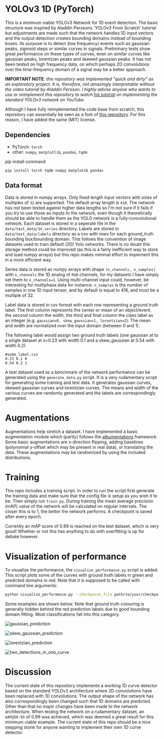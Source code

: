 # YOLOv3 1D (PyTorch)
This is a minimum viable YOLOv3 Network for 1D event detection. The basic structure was inspired by Aladdin Perssons `YOLOv3 From Scratch' tutorial but adjustments are made such that the network handles 1D input vectors and the output detection creates bounding domains instead of bounding boxes. Its purpose is to detect (low frequency) events such as gaussian peaks, sigmoid steps or similar curves in signals. Preliminary tests show great performance on these types of curves, even on similar curves like gaussian peaks, lorentzian peaks and skewed gaussian peaks. It has not been tested on high frequency data, on which perhaps 2D convolutions over the time-frequency domain of a signal may be a better approach.

**IMPORTANT NOTE**: *this repository was implemented "quick and dirty" as an exploratory project. It is, therefore, not amazingly interpretable without the video tutorial by Aladdin Persson. I highly advise anyone who wants to use or reimplement this repository to watch [his tutorial](https://www.youtube.com/watch?v=Grir6TZbc1M) on implementing the standard YOLOv3 network on YouTube.*

Although I have fully reimplemented the code base from scratch, this repository can essentially be seen as a fork of [this repository](https://github.com/aladdinpersson/Machine-Learning-Collection/tree/master/ML/Pytorch/object_detection/YOLOv3). For this reason, I have added the same (MIT) license.
## Dependencies
+ PyTorch: `torch`
+ other: `numpy`, `matplotlib`, `pandas`, `tqdm`

pip install command

```
pip install torch tqdm numpy matplotib pandas
```

## Data format
Data is stored in numpy arrays. Only fixed length input vectors with sizes of multiples of `32` are supported. The default array length is `416`. The network has not been tested against higher data lengths so I'm not sure if it fails if you try to use those as inputs to the network, even though it theoretically should be able to handle them as the YOLO network is a fully-convolutional network. Each dataset is stored in a seperate file in the `data/test_data/1d_series` directory. Labels are stored in `data/test_data/labels` directory as a csv with rows for each ground_truth bounding box/bounding domain. This follows the convention of image datasets used to train default (2D) Yolo networks. There is no doubt this storage method could be improved (as this is a fairly inefficient way to store and load numpy arrays) but this repo makes minimal effort to implement this in a more efficient way.

Series data is stored as numpy arrays with shape `(n_channels, n_samples)` with `n_channels` the 1D analog of `RGB` channels, for my datasets I have simply set them to `n_channels=1`. Using multi-channel input could, however, be interesting for multiphase data for instance. `n_samples` is the number of samples in one 1D input tensor, and by default is equal to 416, and must be a multiple of 32.

Label data is stored in csv format with each row representing a ground truth label.
The first column represents the center or mean of an object/event, the second column the width, the third and final column the class label as an integer (e.g. `gaussian=0, skew_gaussian=1, lorentzian=2`). The mean and width are normalized over the input domain (between 0 and 1).

The following label would assign two ground truth labels (one gaussian at to a single dataset at x=0.23 with width 0.1 and a skew_gaussian at 0.54 with width 0.2).
```csv
#some_label.csv
0.23 0.1 0
0.54 0.2 1
```

A test dataset used as a benchmark of the network performance can be generated using the `generate_data.py` script. It is a very rudamentary script for generating some training and test data. It generates gaussian curves, skewed gaussian curves and lorentzian curves. The means and width of the various curves are randomly generated and the labels are correspondingly generated.

# Augmentations
Augmentations help stretch a dataset. I have implemented a basic augmentation module which (partly) follows the [albumentations](https://github.com/albumentations-team/albumentations) framework. Some basic augmentations are x-direction flipping, adding baselines (polynomial y-offset which may be present in real data), or translating the data. These augmentations may be randomized by using the included distributions. 

# Training
This repo includes a training script. In order to run the script first generate the training data and make sure that the config file is setup as you wish it to be. Then simply run `train.py`. During training the mean average precision (mAP) value of the network will be calculated on regular intervals. The closer this is to 1, the better the network performs. A checkpoint is saved after every epoch.

Currently an mAP score of 0.99 is reached on the test dataset, which is very good! Whether or not this has anything to do with overfitting is up for debate however.

# Visualization of performance
To visualize the performance, the `visualize_performance.py` script is added. This script plots some of the curves with ground truth labels in green and predicted domains in red. Note that it is supposed to be called with command line arguments:

```sh
python visualize_performance.py --checkpoint_file path/to/your/checkpoint.pth.tar --aps=3 --config="default"
```

Some examples are shown below. Note that ground truth colouring is generally hidden behind the red prediction labels due to good bounding domain fitting. 
Most classifications fall into this category.

![gaussian_prediction](figures/gaussian_detection.png)

![skew_gaussian_prediction](figures/skew_gaussian_detection.png)

![lorentzian_prediction](figures/lorentzian_detection.png)

![two_detections_in_one_curve](figures/two_detections.png)

# Discussion
The current state of this repository implements a working 1D curve detector based on
the standard YOLOv3 architecture where 2D convolutions have been replaced with 1D convolutions. The output shape of the network has also correspondingly been changed such that 1D domains are predicted. Other than that no major changes have been made to the network architecture. When testing the network on a rudamentary dataset, an `mAP@50-95` of 0.99 was achieved, which was deemed a great result for this minimum viable example. The current state of this repo should be a nice stepping stone for anyone wanting to implement their own 1D curve detector.
